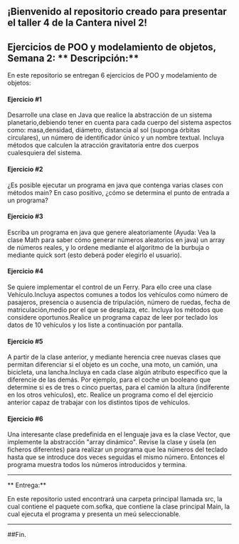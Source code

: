 ## ¡Bienvenido al repositorio creado para presentar el taller 4 de la Cantera nivel 2!
Ejercicios de POO y modelamiento de objetos, Semana 2:
** Descripción:**
------------
En este repositorio se entregan 6 ejercicios de POO y modelamiento de objetos:

#### Ejercicio #1
Desarrolle una clase en Java que realice la abstracción de un sistema planetario,debiendo tener en cuenta para cada cuerpo del sistema aspectos como: masa,densidad, diámetro, distancia al sol (suponga órbitas circulares), un número de identificador único y un nombre textual. Incluya métodos que calculen la atracción gravitatoria entre dos cuerpos cualesquiera del sistema.

#### Ejercicio #2
¿Es posible ejecutar un programa en java que contenga varias clases con métodos main? En caso positivo, ¿cómo se determina el punto de entrada a un programa?

#### Ejercicio #3
Escriba un programa en java que genere aleatoriamente (Ayuda: Vea la clase Math para saber cómo generar números aleatorios en java) un array de números reales, y lo ordene mediante el algoritmo de la burbuja o mediante quick sort (esto deberá poder elegirlo el usuario).

#### Ejercicio #4
Se quiere implementar el control de un Ferry. Para ello cree una clase Vehículo.Incluya aspectos comunes a todos los vehículos como número de pasajeros, presencia o ausencia de tripulación, número de ruedas, fecha de matriculación,medio por el que se desplaza, etc. Incluya los métodos que considere oportunos.Realice un programa capaz de leer por teclado los datos de 10 vehículos y los liste a continuación por pantalla.

#### Ejercicio #5
A partir de la clase anterior, y mediante herencia cree nuevas clases que permitan diferenciar si el objeto es un coche, una moto, un camión, una bicicleta, una lancha.Incluya en cada clase algún atributo específico que la diferencie de las demás. Por ejemplo, para el coche un booleano que determine si es de tres o cinco puertas, para el camión la altura (indiferente en los otros vehículos), etc. Realice un programa como el del ejercicio anterior capaz de trabajar con los distintos tipos de vehículos.

#### Ejercicio #6
Una interesante clase predefinida en el lenguaje java es la clase Vector, que implemente la abstracción "array dinámico". Revise la clase y úsela (en ficheros diferentes) para realizar un programa que lea números del teclado hasta que se introduce dos veces seguidas el mismo número. Entonces el programa muestra todos los números introducidos y termina.

------------
** Entrega:**

En este repositorio usted encontrará una carpeta principal llamada src, la cual contiene el paquete com.sofka, que contiene la clase principal Main, la cual ejecuta el programa y presenta un meú seleccionable.

------------

##Fin.